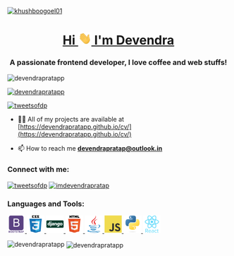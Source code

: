<p align="left"> <a target="_blank" rel="noopener noreferrer" href="https://camo.githubusercontent.com/5da51502478cbb243eb85bce7104fd5a530bdafee9b943a3b5a607eae972f1ce/68747470733a2f2f6b6f6d617265762e636f6d2f67687076632f3f757365726e616d653d6b68757368626f6f676f656c3031266c6162656c3d50726f66696c65253230766965777326636f6c6f723d313239653030267374796c653d706c6173746963"><img src="https://camo.githubusercontent.com/5da51502478cbb243eb85bce7104fd5a530bdafee9b943a3b5a607eae972f1ce/68747470733a2f2f6b6f6d617265762e636f6d2f67687076632f3f757365726e616d653d6b68757368626f6f676f656c3031266c6162656c3d50726f66696c65253230766965777326636f6c6f723d313239653030267374796c653d706c6173746963" alt="khushboogoel01" data-canonical-src="https://komarev.com/ghpvc/?username=khushboogoel01&amp;label=Profile%20views&amp;color=129e00&amp;style=plastic" style="max-width:100%;"></a> </p>


<h1 align="center"><a href="https://devendrapratapp.github.io/cv/" rel="nofollow">Hi <img src="https://raw.githubusercontent.com/ABSphreak/ABSphreak/master/gifs/Hi.gif" width="30px" style="max-width:100%;"> I'm Devendra</a></h1>
<h3 align="center">A passionate frontend developer, I love coffee and web stuffs!</h3>

<p align="left"> <img src="https://komarev.com/ghpvc/?username=devendrapratapp&label=Profile%20views&color=0e75b6&style=flat" alt="devendrapratapp" /> </p>

<p align="left"> <a href="https://github.com/ryo-ma/github-profile-trophy"><img src="https://github-profile-trophy.vercel.app/?username=devendrapratapp" alt="devendrapratapp" /></a> </p>

<p align="left"> <a href="https://twitter.com/tweetsofdp" target="blank"><img src="https://img.shields.io/twitter/follow/tweetsofdp?logo=twitter&style=for-the-badge" alt="tweetsofdp" /></a> </p>

- 👨‍💻 All of my projects are available at [https://devendrapratapp.github.io/cv/](https://devendrapratapp.github.io/cv/)

- 📫 How to reach me **devendrapratap@outlook.in**

<h3 align="left">Connect with me:</h3>
<p align="left">
<a href="https://linkedin.com/in/devendra-pratap-90b000211" target="_blank"><img align="center" src="https://camo.githubusercontent.com/28bbd2596707954793abeff9eb24d343c1c78b7bf184b90294b4b190c6097a65/68747470733a2f2f63646e2e6a7364656c6976722e6e65742f6e706d2f73696d706c652d69636f6e7340332e302e312f69636f6e732f6c696e6b6564696e2e737667" alt="tweetsofdp" height="30" width="40" data-canonical-src="" style="max-width:100%;"></a>
<a href="https://instagram.com/imdevendrapratap" target="_blank"><img align="center" src="https://camo.githubusercontent.com/aecaf87326884e8b0466bb799265a13fee7586246ebda3e066cb7fad82a1fd23/68747470733a2f2f63646e2e6a7364656c6976722e6e65742f6e706d2f73696d706c652d69636f6e7340332e302e312f69636f6e732f696e7374616772616d2e737667" alt="imdevendrapratap" height="30" width="40" data-canonical-src="https://cdn.jsdelivr.net/npm/simple-icons@3.0.1/icons/instagram.svg" style="max-width:100%;"></a>
</p>

<h3 align="left">Languages and Tools:</h3>
<p align="left"> <a href="https://getbootstrap.com" target="_blank"> <img src="https://raw.githubusercontent.com/devicons/devicon/master/icons/bootstrap/bootstrap-plain-wordmark.svg" alt="bootstrap" width="40" height="40"/> </a> <a href="https://www.w3schools.com/css/" target="_blank"> <img src="https://raw.githubusercontent.com/devicons/devicon/master/icons/css3/css3-original-wordmark.svg" alt="css3" width="40" height="40"/> </a> <a href="https://www.djangoproject.com/" target="_blank"> <img src="https://raw.githubusercontent.com/devicons/devicon/master/icons/django/django-original.svg" alt="django" width="40" height="40"/> </a> <a href="https://www.w3.org/html/" target="_blank"> <img src="https://raw.githubusercontent.com/devicons/devicon/master/icons/html5/html5-original-wordmark.svg" alt="html5" width="40" height="40"/> </a> <a href="https://www.java.com" target="_blank"> <img src="https://raw.githubusercontent.com/devicons/devicon/master/icons/java/java-original.svg" alt="java" width="40" height="40"/> </a> <a href="https://developer.mozilla.org/en-US/docs/Web/JavaScript" target="_blank"> <img src="https://raw.githubusercontent.com/devicons/devicon/master/icons/javascript/javascript-original.svg" alt="javascript" width="40" height="40"/> </a> <a href="https://www.python.org" target="_blank"> <img src="https://raw.githubusercontent.com/devicons/devicon/master/icons/python/python-original.svg" alt="python" width="40" height="40"/> </a> <a href="https://reactjs.org/" target="_blank"> <img src="https://raw.githubusercontent.com/devicons/devicon/master/icons/react/react-original-wordmark.svg" alt="react" width="40" height="40"/> </a> </p>

<p><img align="left" src="https://github-readme-stats.vercel.app/api/top-langs?username=devendrapratapp&show_icons=true&locale=en&layout=compact" alt="devendrapratapp" /></p>

<p>&nbsp;<img align="center" src="https://github-readme-stats.vercel.app/api?username=devendrapratapp&show_icons=true&locale=en" alt="devendrapratapp" /></p>
